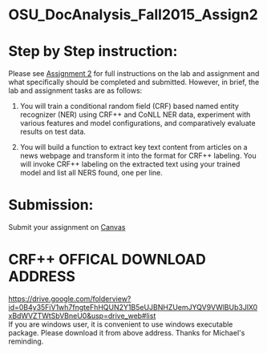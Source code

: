 # OSU_DocAnalysis_Fall2015_Assign2

Step by Step instruction:
===
Please see [Assignment 2](https://github.com/wuga214/OSU_DocAnalysis_Fall2015_Assign2/blob/master/IE_Assignment_Description.pdf) for full instructions on the lab and assignment and what specifically should be completed and submitted.  However, in brief, the lab and assignment tasks are as follows:

1. You will train a conditional random field (CRF) based named entity recognizer (NER) using CRF++ and CoNLL NER data, experiment with various features and model configurations, and comparatively evaluate results on test data.

2. You will build a function to extract key text content from articles on a news webpage and transform it into the format for CRF++ labeling.  You will invoke CRF++ labeling on the extracted text using your trained model and list all NERS found, one per line.

Submission:
===
Submit your assignment on [Canvas](https://oregonstate.instructure.com/courses/1577985)

CRF++ OFFICAL DOWNLOAD ADDRESS
===
https://drive.google.com/folderview?id=0B4y35FiV1wh7fngteFhHQUN2Y1B5eUJBNHZUemJYQV9VWlBUb3JlX0xBdWVZTWtSbVBneU0&usp=drive_web#list
<br />
If you are windows user, it is convenient to use windows executable package. Please download it from above address. Thanks for Michael's reminding.

